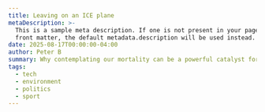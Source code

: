 ```yaml
---
title: Leaving on an ICE plane
metaDescription: >-
  This is a sample meta description. If one is not present in your page/post's
  front matter, the default metadata.description will be used instead.
date: 2025-08-17T00:00:00-04:00
author: Peter B
summary: Why contemplating our mortality can be a powerful catalyst for change
tags:
  - tech
  - environment
  - politics
  - sport
---
```

